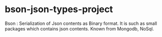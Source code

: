 # bson-json-types-project

Bson : Serialization of Json contents as Binary format.  It is such as small packages which contains json contents.
Known from Mongodb, NoSql. 

